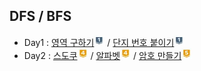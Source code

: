 ## DFS / BFS
- Day1 : [영역 구하기](https://www.acmicpc.net/problem/2583)<img src="./images/silver1.JPG" height="17" width="17"> / [단지 번호 붙이기](https://www.acmicpc.net/problem/2667)<img src="./images/silver1.JPG" height="17" width="17">
- Day2 : [스도쿠](https://www.acmicpc.net/problem/2580)<img src="./images/gold4.JPG" height="17" width="17"> / [알파벳](https://www.acmicpc.net/problem/1987)<img src="./images/gold4.JPG" height="17" width="17"> / [암호 만들기](https://www.acmicpc.net/problem/1759)<img src="./images/gold5.JPG" height="17" width="17">
